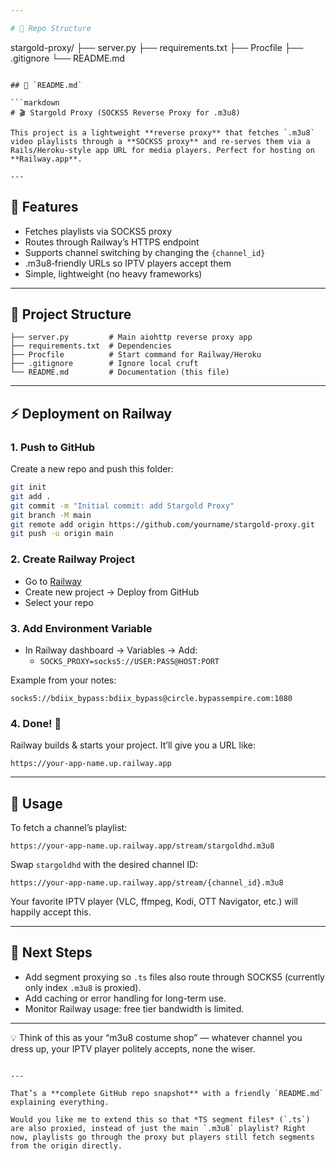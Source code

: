 ```yaml
---

# 📂 Repo Structure

```
stargold-proxy/
├── server.py
├── requirements.txt
├── Procfile
├── .gitignore
└── README.md
```

## 📜 `README.md`

```markdown
# 🎬 Stargold Proxy (SOCKS5 Reverse Proxy for .m3u8)

This project is a lightweight **reverse proxy** that fetches `.m3u8` video playlists through a **SOCKS5 proxy** and re-serves them via a Rails/Heroku‑style app URL for media players. Perfect for hosting on **Railway.app**.

---
```


## 🚀 Features
- Fetches playlists via SOCKS5 proxy
- Routes through Railway’s HTTPS endpoint
- Supports channel switching by changing the `{channel_id}`
- .m3u8‑friendly URLs so IPTV players accept them
- Simple, lightweight (no heavy frameworks)

---

## 📂 Project Structure
```
├── server.py         # Main aiohttp reverse proxy app
├── requirements.txt  # Dependencies
├── Procfile          # Start command for Railway/Heroku
├── .gitignore        # Ignore local cruft
└── README.md         # Documentation (this file)
```

---

## ⚡️ Deployment on Railway

### 1. Push to GitHub
Create a new repo and push this folder:

```bash
git init
git add .
git commit -m "Initial commit: add Stargold Proxy"
git branch -M main
git remote add origin https://github.com/yourname/stargold-proxy.git
git push -u origin main
```

### 2. Create Railway Project
- Go to [Railway](https://railway.app)
- Create new project → Deploy from GitHub
- Select your repo

### 3. Add Environment Variable
- In Railway dashboard → Variables → Add:
  - `SOCKS_PROXY=socks5://USER:PASS@HOST:PORT`

Example from your notes:
```
socks5://bdiix_bypass:bdiix_bypass@circle.bypassempire.com:1080
```

### 4. Done! 🎉
Railway builds & starts your project. It’ll give you a URL like:

```
https://your-app-name.up.railway.app
```

---

## 🔧 Usage
To fetch a channel’s playlist:

```
https://your-app-name.up.railway.app/stream/stargoldhd.m3u8
```

Swap `stargoldhd` with the desired channel ID:
```
https://your-app-name.up.railway.app/stream/{channel_id}.m3u8
```

Your favorite IPTV player (VLC, ffmpeg, Kodi, OTT Navigator, etc.) will happily accept this.

---

## 🧩 Next Steps
- Add segment proxying so `.ts` files also route through SOCKS5 (currently only index `.m3u8` is proxied).
- Add caching or error handling for long-term use.
- Monitor Railway usage: free tier bandwidth is limited.

---

💡 Think of this as your “m3u8 costume shop” — whatever channel you dress up, your IPTV player politely accepts, none the wiser.
```

---

That’s a **complete GitHub repo snapshot** with a friendly `README.md` explaining everything.  

Would you like me to extend this so that *TS segment files* (`.ts`) are also proxied, instead of just the main `.m3u8` playlist? Right now, playlists go through the proxy but players still fetch segments from the origin directly.

